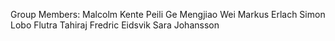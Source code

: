 Group Members:
Malcolm Kente
Peili Ge
Mengjiao Wei
Markus Erlach
Simon Lobo
Flutra Tahiraj
Fredric Eidsvik
Sara Johansson 
